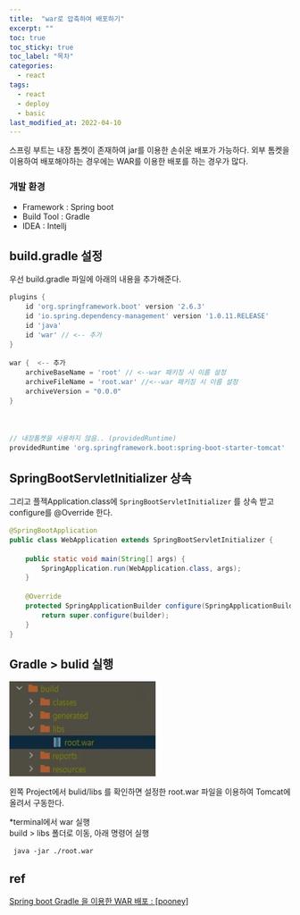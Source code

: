 ```yaml
---
title:  "war로 압축하여 배포하기"
excerpt: ""
toc: true
toc_sticky: true
toc_label: "목차"
categories:
  - react
tags:
  - react
  - deploy
  - basic
last_modified_at: 2022-04-10
---
```


스프링 부트는 내장 톰켓이 존재하여 jar를 이용한 손쉬운 배포가 가능하다. 외부 톰켓을 이용하여 배포해야하는 경우에는 WAR를 이용한 배포를 하는 경우가 많다. 


### 개발 환경 
- Framework  : Spring boot  
- Build Tool : Gradle  
- IDEA       : Intellj   
 

## build.gradle 설정
우선 build.gradle 파일에 아래의 내용을 추가해준다.

```gradle
plugins {
	id 'org.springframework.boot' version '2.6.3'
	id 'io.spring.dependency-management' version '1.0.11.RELEASE'
	id 'java'
    id 'war' // <-- 추가 
}

war {  <-- 추가 
    archiveBaseName = 'root' // <--war 패키징 시 이름 설정 
    archiveFileName = 'root.war' //<--war 패키징 시 이름 설정 
    archiveVersion = "0.0.0"
}



// 내장톰켓을 사용하지 않음.. (providedRuntime)
providedRuntime 'org.springframework.boot:spring-boot-starter-tomcat' 
```

## SpringBootServletInitializer 상속
그리고 플젝Application.class에 `SpringBootServletInitializer` 를 상속 받고 configure를 @Override 한다.

```java
@SpringBootApplication
public class WebApplication extends SpringBootServletInitializer {

    public static void main(String[] args) {
        SpringApplication.run(WebApplication.class, args);
    }

    @Override
    protected SpringApplicationBuilder configure(SpringApplicationBuilder builder) {
        return super.configure(builder);
    }
}
```

## Gradle > bulid 실행 

![](./images/2022-04-10-22-37-57.png)  

왼쪽 Project에서 bulid/libs 를 확인하면 설정한 root.war 파일을 이용하여 Tomcat에 올려서 구동한다.

*terminal에서 war 실행   
build > libs  폴더로 이동, 아래 명령어 실행

```
 java -jar ./root.war
```


## ref
[Spring boot Gradle 을 이용한 WAR 배포 : [pooney]](https://pooney.tistory.com/74)